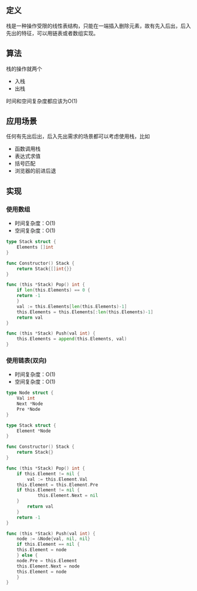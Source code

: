 ## 定义
栈是一种操作受限的线性表结构，只能在一端插入删除元素，故有先入后出，后入先出的特征，可以用链表或者数组实现。

## 算法
栈的操作就两个
- 入栈
- 出栈

时间和空间复杂度都应该为O(1)

## 应用场景
任何有先出后出，后入先出需求的场景都可以考虑使用栈，比如
- 函数调用栈
- 表达式求值
- 括号匹配
- 浏览器的前进后退

## 实现
### 使用数组
- 时间复杂度：O(1)
- 空间复杂度：O(1)

```go
type Stack struct {
    Elements []int
}

func Constructor() Stack {
    return Stack{[]int{}}
}

func (this *Stack) Pop() int {
    if len(this.Elements) == 0 {
	return -1
    }
    val := this.Elements[len(this.Elements)-1]
    this.Elements = this.Elements[:len(this.Elements)-1]
    return val
}

func (this *Stack) Push(val int) {
    this.Elements = append(this.Elements, val)
}
```
### 使用链表(双向)
- 时间复杂度：O(1)
- 空间复杂度：O(1)

```go
type Node struct {
    Val int
    Next *Node
    Pre *Node
}

type Stack struct {
    Element *Node
}

func Constructor() Stack {
    return Stack{}
}

func (this *Stack) Pop() int {
    if this.Element != nil {
        val := this.Element.Val
	this.Element = this.Element.Pre
	if this.Element != nil {
            this.Element.Next = nil
	}
        return val
    }
    return -1
}

func (this *Stack) Push(val int) {
    node := &Node{val, nil, nil}
    if this.Element == nil {
	this.Element = node
    } else {
	node.Pre = this.Element
	this.Element.Next = node 
	this.Element = node
    }
}
```
